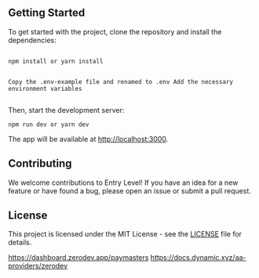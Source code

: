 <h2>Getting Started</h2>
<p>To get started with the project, clone the repository and install the dependencies:</p>
<pre><code>
npm install or yarn install

Copy the .env-example file and renamed to .env
Add the necessary environment variables
</code></pre>
<p>Then, start the development server:</p>
<pre><code>npm run dev or yarn dev
</code></pre>
<p>The app will be available at <a href="http://localhost:3000">http://localhost:3000</a>.</p>
<h2>Contributing</h2>
<p>We welcome contributions to Entry Level! If you have an idea for a new feature or have found a bug, please open an issue or submit a pull request.</p>
<h2>License</h2>
<p>This project is licensed under the MIT License - see the <a href="https://github.com/ryarturogi/entry-level/blob/master/LICENSE">LICENSE</a> file for details.</p>


https://dashboard.zerodev.app/paymasters
https://docs.dynamic.xyz/aa-providers/zerodev